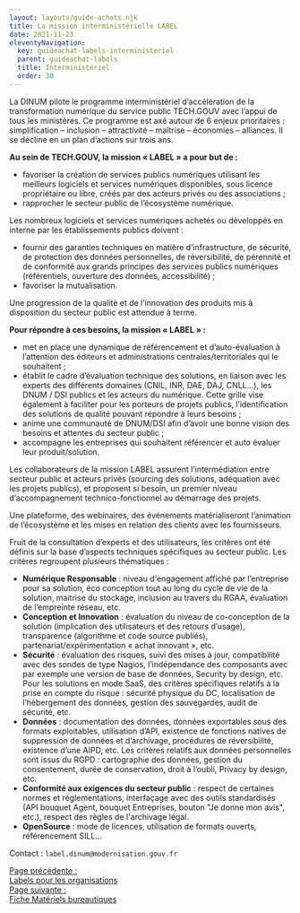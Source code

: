 ```yaml
---
layout: layouts/guide-achats.njk
title: La mission interministérielle LABEL
date: 2021-11-23
eleventyNavigation:
  key: guideachat-labels-interministeriel
  parent: guideachat-labels
  title: Interministériel
  order: 30
---
```


La DINUM pilote le programme interministériel d’accélération de la transformation numérique du service public TECH.GOUV avec l’appui de tous les ministères. Ce programme est axé autour de 6 enjeux prioritaires : simplification – inclusion – attractivité – maîtrise – économies – alliances. Il se décline en un plan d’actions sur trois ans.

**Au sein de TECH.GOUV, la mission « LABEL » a pour but de :**
-	favoriser la création de services publics numériques utilisant les meilleurs logiciels et services numériques disponibles, sous licence propriétaire ou libre, créés par des acteurs privés ou des associations ;
-	rapprocher le secteur public de l’écosystème numérique.

Les nombreux logiciels et services numériques achetés ou développés en interne par les établissements publics doivent : 
-	fournir des garanties techniques en matière d’infrastructure, de sécurité, de protection des données personnelles, de réversibilité, de pérennité et de conformité aux grands principes des services publics numériques (référentiels, ouverture des données, accessibilité) ;
-	favoriser la mutualisation. 

Une progression de la qualité et de l’innovation des produits mis à disposition du secteur public est attendue à terme.

**Pour répondre à ces besoins, la mission « LABEL » :**
-	met en place une dynamique de référencement et d’auto-évaluation à l’attention des éditeurs et administrations centrales/territoriales qui le souhaitent ;
-	établit le cadre d’évaluation technique des solutions, en liaison avec les experts des différents domaines (CNIL, INR, DAE, DAJ, CNLL…), les DNUM / DSI publics et les acteurs du numérique. Cette grille vise également à faciliter pour les porteurs de projets publics, l’identification des solutions de qualité pouvant répondre à leurs besoins ; 
-	anime une communauté de DNUM/DSI afin d’avoir une bonne vision des besoins et attentes du secteur public ;
- accompagne les entreprises qui souhaitent référencer et auto évaluer leur produit/solution.

Les collaborateurs de la mission LABEL assurent l’intermédiation entre secteur public et acteurs privés (sourcing des solutions, adéquation avec les projets publics), et proposent si besoin, un premier niveau d’accompagnement technico-fonctionnel au démarrage des projets.

Une plateforme, des webinaires, des événements matérialiseront l’animation de l’écosystème et les mises en relation des clients avec les fournisseurs.

Fruit de la consultation d’experts et des utilisateurs, les critères ont été définis sur la base d’aspects techniques spécifiques au secteur public. Les critères regroupent plusieurs thématiques : 
-	**Numérique Responsable** : niveau d'engagement affiché par l’entreprise pour sa solution, éco conception tout au long du cycle de vie de la solution, maitrise du stockage, inclusion au travers du RGAA, évaluation de l’empreinte réseau, etc.
- **Conception et Innovation** : évaluation du niveau de co-conception de la solution (implication des utilisateurs et des retours d’usage), transparence (algorithme et code source publiés), partenariat/expérimentation « achat innovant », etc.
- **Sécurité** : évaluation des risques, suivi des mises à jour, compatibilité avec des sondes de type Nagios, l’indépendance des composants avec par exemple une version de base de données, Security by design, etc.
Pour les solutions en mode SaaS, des critères spécifiques relatifs à la prise en compte du risque : sécurité physique du DC, localisation de l’hébergement des données, gestion des sauvegardes, audit de sécurité, etc.
- **Données** : documentation des données, données exportables sous des formats exploitables, utilisation d’API, existence de fonctions natives de suppression de données et d’archivage, procédures de réversibilité, existence d’une AIPD, etc.
Les critères relatifs aux données personnelles sont issus du RGPD : cartographie des données, gestion du consentement, durée de conservation, droit à l’oubli, Privacy by design, etc.
- **Conformité aux exigences du secteur public** : respect de certaines normes et réglementations, interfaçage avec des outils standardisés (API bouquet Agent, bouquet Entreprises, bouton "Je donne mon avis", etc.), respect des règles de l'archivage légal.
- **OpenSource** : mode de licences, utilisation de formats ouverts, référencement SILL…

<div class="fr-highlight">

<span class="fr-fi-mail-line" aria-hidden="true"></span> Contact : `label.dinum@modernisation.gouv.fr`

</div>


<nav class="fr-grid-row fr-grid-row--gutters fr-py-3w">
  <div class="fr-col-12 fr-col-sm-6 fr-col-md-6">
    <a class="fr-link fr-fi-arrow-left-line fr-link--icon-left" href="/publications/guide-pratique-achats-numeriques-responsables/labels/organisation/">Page précédente :<br />Labels pour les organisations</a>
  </div>
  
  <div class="fr-col-12 fr-col-sm-6 fr-col-md-6 text-align--right">
    <a class="fr-link fr-fi-arrow-right-line fr-link--icon-right" href="/publications/guide-pratique-achats-numeriques-responsables/fiches-pratiques/bureautique/">Page suivante :<br />Fiche Matériels bureautiques</a>
  </div>
</nav>